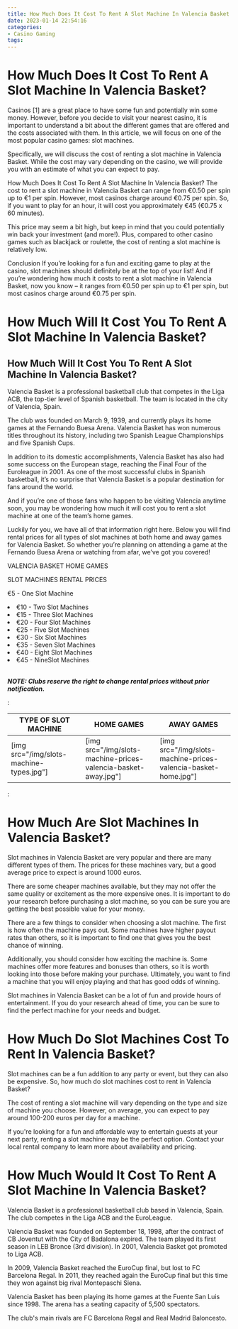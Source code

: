 ```yaml
---
title: How Much Does It Cost To Rent A Slot Machine In Valencia Basket 
date: 2023-01-14 22:54:16
categories:
- Casino Gaming
tags:
---
```



#  How Much Does It Cost To Rent A Slot Machine In Valencia Basket? 

Casinos [1] are a great place to have some fun and potentially win some money. However, before you decide to visit your nearest casino, it is important to understand a bit about the different games that are offered and the costs associated with them. In this article, we will focus on one of the most popular casino games: slot machines.

Specifically, we will discuss the cost of renting a slot machine in Valencia Basket. While the cost may vary depending on the casino, we will provide you with an estimate of what you can expect to pay.

How Much Does It Cost To Rent A Slot Machine In Valencia Basket?
The cost to rent a slot machine in Valencia Basket can range from €0.50 per spin up to €1 per spin. However, most casinos charge around €0.75 per spin. So, if you want to play for an hour, it will cost you approximately €45 (€0.75 x 60 minutes). 

This price may seem a bit high, but keep in mind that you could potentially win back your investment (and more!). Plus, compared to other casino games such as blackjack or roulette, the cost of renting a slot machine is relatively low. 

Conclusion 
If you’re looking for a fun and exciting game to play at the casino, slot machines should definitely be at the top of your list! And if you’re wondering how much it costs to rent a slot machine in Valencia Basket, now you know – it ranges from €0.50 per spin up to €1 per spin, but most casinos charge around €0.75 per spin.

#  How Much Will It Cost You To Rent A Slot Machine In Valencia Basket? 

<h2>How Much Will It Cost You To Rent A Slot Machine In Valencia Basket?</h2>

Valencia Basket is a professional basketball club that competes in the Liga ACB, the top-tier level of Spanish basketball. The team is located in the city of Valencia, Spain.

The club was founded on March 9, 1939, and currently plays its home games at the Fernando Buesa Arena. Valencia Basket has won numerous titles throughout its history, including two Spanish League Championships and five Spanish Cups.

In addition to its domestic accomplishments, Valencia Basket has also had some success on the European stage, reaching the Final Four of the Euroleague in 2001. As one of the most successful clubs in Spanish basketball, it’s no surprise that Valencia Basket is a popular destination for fans around the world.

And if you’re one of those fans who happen to be visiting Valencia anytime soon, you may be wondering how much it will cost you to rent a slot machine at one of the team’s home games.

Luckily for you, we have all of that information right here. Below you will find rental prices for all types of slot machines at both home and away games for Valencia Basket. So whether you’re planning on attending a game at the Fernando Buesa Arena or watching from afar, we’ve got you covered!

<!--more--> 

   VALENCIA BASKET HOME GAMES 

   SLOT MACHINES RENTAL PRICES 

   </pre>

 €5 - One Slot Machine</li> <!--One Slot Machine--> <li class="price">€10 - Two Slot Machines</li> <!--Two Slot Machines--> <li class="price">€15 - Three Slot Machines</li> <!--Three Slot Machines--> <li class="price">€20 - Four Slot Machines</li> <!--Four Slot Machines--> <li class="price">€25 - Five Slot Machines</li> <!--Five Slot Machines--> <li class="price">€30 - Six Slot Machines</li> <!--Six Slot Machines--> <li class="price">€35 - Seven Slot Machines</li> <!--Seven Slot Machines--> <li class="price">€40 - Eight Slot Machines</li> <!--Eight Slot Machines--> <li class="price">€45 - NineSlot Machines</li> <!--NineSlot Machines--> <p><strong><em><br />NOTE: Clubs reserve the right to change rental prices without prior notification.</em></strong></p></ul></pre><!--more--><!-- .table --> <table width="100%"> <thead> <tr><th scope="col" width="10%">TYPE OF SLOT MACHINE</th><th scope="col" width="10%">HOME GAMES</th><th scope="col" width="10%">AWAY GAMES</th></tr> </thead><tbody>:<tr><td>[img src="/img/slots-machine-types.jpg"]</td><td>[img src="/img/slots-machine-prices-valencia-basket-away.jpg"]</td><td>[img src="/img/slots-machine-prices-valencia-basket-home.jpg"]</td></tr> </tbody></table>:

#  How Much Are Slot Machines In Valencia Basket? 

Slot machines in Valencia Basket are very popular and there are many different types of them. The prices for these machines vary, but a good average price to expect is around 1000 euros.

There are some cheaper machines available, but they may not offer the same quality or excitement as the more expensive ones. It is important to do your research before purchasing a slot machine, so you can be sure you are getting the best possible value for your money.

There are a few things to consider when choosing a slot machine. The first is how often the machine pays out. Some machines have higher payout rates than others, so it is important to find one that gives you the best chance of winning.

Additionally, you should consider how exciting the machine is. Some machines offer more features and bonuses than others, so it is worth looking into those before making your purchase. Ultimately, you want to find a machine that you will enjoy playing and that has good odds of winning.

Slot machines in Valencia Basket can be a lot of fun and provide hours of entertainment. If you do your research ahead of time, you can be sure to find the perfect machine for your needs and budget.

#  How Much Do Slot Machines Cost To Rent In Valencia Basket? 

Slot machines can be a fun addition to any party or event, but they can also be expensive. So, how much do slot machines cost to rent in Valencia Basket?

The cost of renting a slot machine will vary depending on the type and size of machine you choose. However, on average, you can expect to pay around 100-200 euros per day for a machine.

If you're looking for a fun and affordable way to entertain guests at your next party, renting a slot machine may be the perfect option. Contact your local rental company to learn more about availability and pricing.

#  How Much Would It Cost To Rent A Slot Machine In Valencia Basket?

Valencia Basket is a professional basketball club based in Valencia, Spain. The club competes in the Liga ACB and the EuroLeague.

Valencia Basket was founded on September 18, 1998, after the contract of CB Joventut with the City of Badalona expired. The team played its first season in LEB Bronce (3rd division). In 2001, Valencia Basket got promoted to Liga ACB.

In 2009, Valencia Basket reached the EuroCup final, but lost to FC Barcelona Regal. In 2011, they reached again the EuroCup final but this time they won against big rival Montepaschi Siena.

Valencia Basket has been playing its home games at the Fuente San Luis since 1998. The arena has a seating capacity of 5,500 spectators.

The club's main rivals are FC Barcelona Regal and Real Madrid Baloncesto.